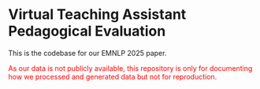 # Virtual Teaching Assistant Pedagogical Evaluation

This is the codebase for our EMNLP 2025 paper.

<span style="color:red">As our data is not publicly available, this repository is only for documenting how we processed and generated data but not for reproduction.</span>

